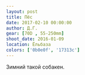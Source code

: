 ```yaml
---
layout: post
title: Пёс
date: 2017-02-10 00:00:00
author: Д.Г.
gear: [70D , 55-250mm]
shoot_date: 2016-01-09
location: Ёльбаза
colors: ['0b0e0f', '17313c']
---
```


Зимний такой собакен.
